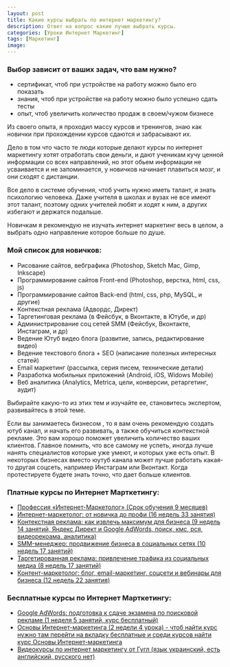 ```yaml
---
layout: post
title: Какие курсы выбрать по интернет маркетингу?
description: Ответ на вопрос какие лучше выбрать курсы.
categories: [Уроки Интернет Маркетинг]
tags: [Маркетинг]
image:
---
```

<h3>Выбор зависит от ваших задач, что вам нужно?</h3>
<ul>
<li>сертификат, чтоб при устройстве на работу можно было его показать</li>
<li>знания, чтоб при устройстве на работу можно было успешно сдать тесты</li>
<li>опыт, чтоб увеличить количество продаж в своем/чужом бизнесе</li>
</ul>

Из своего опыта, я проходил массу курсов и тренингов, знаю как новички при прохождении курсов сдаются и забрасывают их.

Дело в том что часто те люди которые делают курсы по интернет маркетингу хотят отработать свои деньги, и дают ученикам кучу ценной информации со всех направлений, но этот обьем информации не усваивается и не запоминается, у новичков начинает плавиться мозг, и они сходят с дистанции.

Все дело в системе обучения, чтоб учить нужно иметь талант, и знать психологию человека. Даже учителя в школах и вузах не все имеют этот талант, поэтому одних учителей любят и ходят к ним, а других избегают и держатся подальше.

Новичкам я рекомендую не изучать интернет маркетинг весь в целом, а выбрать одно направление которое больше по душе.

<h3>Мой список для новичков:</h3>
<ul>
<li>Рисование сайтов, вебграфика (Photoshop, Sketch Mac, Gimp, Inkscape)</li>
<li>Программирование сайтов Front-end (Photoshop, верстка, html, css, js)</li>
<li>Программирование сайтов Back-end (html, css, php, MySQL, и другие)</li>
<li>Контекстная реклама (Адвордс, Директ)</li>
<li>Таргетинговая реклама (в Фейсбук, в Вконтакте, в Ютубе, и др)</li>
<li>Администрирование соц сетей SMM (Фейсбук, Вконтакте, Инстаграм, и др)</li>
<li>Ведение Ютуб видео блога (развитие, запись, редактирование видео)</li>
<li>Ведение текстового блога + SEO (написание полезных интересных статей)</li>
<li>Email маркетинг (раcсылка, серия писем, технические детали)</li>
<li>Разработка мобильных приложений (Android, iOS, Widows Mobile)</li>
<li>Веб аналитика (Analytics, Metrica, цели, конверсии, ретаргетинг, аудит)</li>
</ul>

Выбирайте какую-то из этих тем и изучайте ее, становитесь экспертом, развивайтесь в этой теме.

Если вы занимаетесь бизнесом , то я вам очень рекомендую создать ютуб канал, и начать его развивать, а также обучиться контекстной рекламе. Это вам хорошо поможет увеличить количество ваших клиентов. Главное помнить, что все самому не успеть, иногда лучше нанять специалистов которые уже умеют, и которых уже есть опыт. В некоторых бизнесах вместо юутуб канала может лучше работать какая-то другая соцсеть, например Инстаграм или Вконтакт. Когда протестируете будете знать точно, что дает больше клиентов.

<h3>Платные курсы по Интернет Марткетингу:</h3>
<ul>
	<li><a rel="nofollow" target="_blank" href="https://geekbrains.ru/go/4X7M2Y" onclick="ga('send', 'event', 'outbound', 'click', 'https://geekbrains.ru/go/4X7M2Y');" class="hvr-wobble-vertical">
		Профессия «Интернет-Маркетолог» (Срок обучения 9 месяцев)
	    </a></li>
	<li><a rel="nofollow" target="_blank" href="http://netology.ru/programs/distance-course-internet-marketing?pid=up5293644" onclick="ga('send', 'event', 'outbound', 'click', 'http://netology.ru/programs/distance-course-internet-marketing?pid=up5293644');" class="hvr-wobble-vertical">
		Интернет-маркетолог: от новичка до профи (16 недель 33 занятия)
	    </a></li>
	<li><a rel="nofollow" target="_blank" href="http://netology.ru/programs/context-target?pid=up5293644" onclick="ga('send', 'event', 'outbound', 'click', 'http://netology.ru/programs/context-target?pid=up5293644');" class="hvr-wobble-vertical">
		Контекстная реклама: как извлечь максимум для бизнеса (9 недель 14 занятий, Яндекс Директ и Google AdWords, поиск, кмс, рся, видеорекоама, аналитика)
		</a></li>
	<li><a rel="nofollow" target="_blank" href="http://netology.ru/programs/smm-specialist?pid=up5293644" onclick="ga('send', 'event', 'outbound', 'click', 'http://netology.ru/programs/smm-specialist?pid=up5293644');" class="hvr-wobble-vertical">
		SMM-менеджер: продвижение бизнеса в социальных сетях (10 недель 17 занятий)
		</a></li>
	<li><a rel="nofollow" target="_blank" href="http://netology.ru/programs/target-smm?pid=up5293644" onclick="ga('send', 'event', 'outbound', 'click', 'http://netology.ru/programs/target-smm?pid=up5293644');" class="hvr-wobble-vertical">
		Таргетированная реклама: привлечение трафика из социальных медиа (8 недель 17 занятий)
		</a></li>
	<li><a rel="nofollow" target="_blank" href="http://netology.ru/programs/kontent-marketing?pid=up5293644" onclick="ga('send', 'event', 'outbound', 'click', 'http://netology.ru/programs/kontent-marketing?pid=up5293644');" class="hvr-wobble-vertical">
		Контент-маркетолог: блог, email-маркетинг, соцсети и вебинары для бизнеса (12 недель 22 занятия)
		</a></li>
</ul>

<h3>Бесплатные курсы по Интернет Марткетингу:</h3>
<ul>
	<li><a rel="nofollow" target="_blank" href="http://netology.ru/programs/google-words?pid=up5293644" onclick="ga('send', 'event', 'outbound', 'click', 'http://netology.ru/programs/google-words?pid=up5293644');" class="hvr-wobble-vertical">
		Google AdWords: подготовка к сдаче экзамена по поисковой рекламе (1 неделя 5 занятий, курс бесплатный)
	    </a></li>
	<li><a rel="nofollow" target="_blank" href="https://geekbrains.ru/go/kIulll" onclick="ga('send', 'event', 'outbound', 'click', 'https://geekbrains.ru/go/kIulll');" class="hvr-wobble-vertical">
		Основы Интернет-маркетинга (2 недели 4 урока) - чтоб найти курс нужно там перейти на вкладку бесплатные и среди курсов найти курс Основы Интернет-маркетинга
	    </a></li>
	    	<li><a rel="nofollow" target="_blank" href="https://digitalworkshop-ua.withgoogle.com/topic-library" onclick="ga('send', 'event', 'outbound', 'click', 'https://digitalworkshop-ua.withgoogle.com/topic-library');" class="hvr-wobble-vertical">
		Видеокурсы по интернет маркетингу от Гугл (язык украинский, есть английский, русского нет)
	    </a></li>
</ul>
